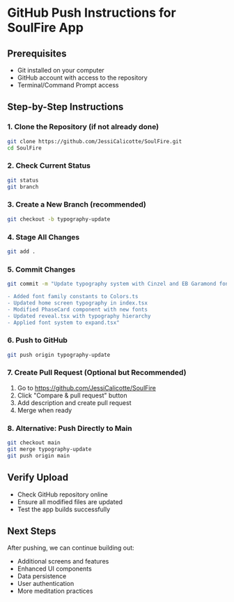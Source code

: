 # GitHub Push Instructions for SoulFire App

## Prerequisites
- Git installed on your computer
- GitHub account with access to the repository
- Terminal/Command Prompt access

## Step-by-Step Instructions

### 1. Clone the Repository (if not already done)
```bash
git clone https://github.com/JessiCalicotte/SoulFire.git
cd SoulFire
```

### 2. Check Current Status
```bash
git status
git branch
```

### 3. Create a New Branch (recommended)
```bash
git checkout -b typography-update
```

### 4. Stage All Changes
```bash
git add .
```

### 5. Commit Changes
```bash
git commit -m "Update typography system with Cinzel and EB Garamond fonts

- Added font family constants to Colors.ts
- Updated home screen typography in index.tsx
- Modified PhaseCard component with new fonts
- Updated reveal.tsx with typography hierarchy
- Applied font system to expand.tsx"
```

### 6. Push to GitHub
```bash
git push origin typography-update
```

### 7. Create Pull Request (Optional but Recommended)
1. Go to https://github.com/JessiCalicotte/SoulFire
2. Click "Compare & pull request" button
3. Add description and create pull request
4. Merge when ready

### 8. Alternative: Push Directly to Main
```bash
git checkout main
git merge typography-update
git push origin main
```

## Verify Upload
- Check GitHub repository online
- Ensure all modified files are updated
- Test the app builds successfully

## Next Steps
After pushing, we can continue building out:
- Additional screens and features
- Enhanced UI components
- Data persistence
- User authentication
- More meditation practices